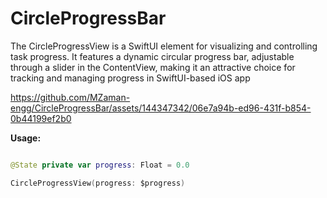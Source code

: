 # CircleProgressBar
The CircleProgressView is a SwiftUI element for visualizing and controlling task progress. It features a dynamic circular progress bar, adjustable through a slider in the ContentView, making it an attractive choice for tracking and managing progress in SwiftUI-based iOS app



https://github.com/MZaman-engg/CircleProgressBar/assets/144347342/06e7a94b-ed96-431f-b854-0b44199ef2b0

**Usage:**
``` swift

@State private var progress: Float = 0.0

CircleProgressView(progress: $progress)

```
